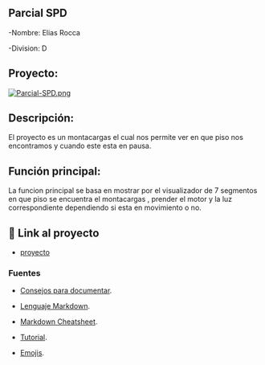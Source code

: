 ## Parcial SPD
-Nombre: Elias Rocca

-Division: D

## Proyecto:
[![Parcial-SPD.png](https://i.postimg.cc/bYbTYjHK/Parcial-SPD.png)](https://postimg.cc/jCxNvm1X)

## Descripción:
El proyecto es un montacargas el cual nos permite ver en que piso nos encontramos y cuando este esta en pausa.

## Función principal:
La funcion principal se basa en mostrar por el visualizador de 7 segmentos en que piso se encuentra el montacargas , prender el motor y la luz correspondiente dependiendo si esta en movimiento o no.

## :robot: Link al proyecto
- [proyecto](https://www.tinkercad.com/things/gp66gDHy3El-elias-rocca-div-d-parcial-spd/editel?sharecode=iKdnLIWh9hVIrxyMmDlW3e7op9Ns6itmXjS1eat-3_k)


### Fuentes
- [Consejos para documentar](https://www.sohamkamani.com/how-to-write-good-documentation/#architecture-documentation).

- [Lenguaje Markdown](https://markdown.es/sintaxis-markdown/#linkauto).

- [Markdown Cheatsheet](https://github.com/adam-p/markdown-here/wiki/Markdown-Cheatsheet).

- [Tutorial](https://www.youtube.com/watch?v=oxaH9CFpeEE).

- [Emojis](https://gist.github.com/rxaviers/7360908).


